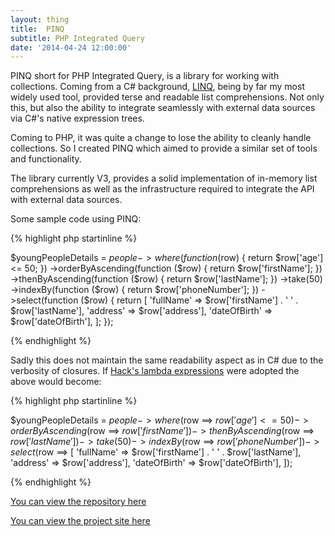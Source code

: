 ```yaml
---
layout: thing
title:  PINQ
subtitle: PHP Integrated Query
date: '2014-04-24 12:00:00'
---
```


PINQ short for PHP Integrated Query, is a library for working with collections.
Coming from a C# background, [LINQ][0], being by far my most widely used tool,
provided terse and readable list comprehensions. Not only this, but also
the ability to integrate seamlessly with external data sources via C#'s
native expression trees.

Coming to PHP, it was quite a change to lose the ability to cleanly handle collections.
So I created PINQ which aimed to provide a similar set of tools and functionality.

The library currently V3, provides a solid implementation of in-memory list comprehensions
as well as the infrastructure required to integrate the API with external data sources.

Some sample code using PINQ:

{% highlight php startinline %}

$youngPeopleDetails = $people
        ->where(function ($row) { return $row['age'] <= 50; })
        ->orderByAscending(function ($row) { return $row['firstName']; })
        ->thenByAscending(function ($row) { return $row['lastName']; })
        ->take(50)
        ->indexBy(function ($row) { return $row['phoneNumber']; })
        ->select(function ($row) {
            return [
                'fullName'     => $row['firstName'] . ' ' . $row['lastName'],
                'address'       => $row['address'],
                'dateOfBirth' => $row['dateOfBirth'],
            ];
        });

{% endhighlight %}

Sadly this does not maintain the same readability aspect as in C# due to the
verbosity of closures. If [Hack's lambda expressions][1] were adopted the above would become:

{% highlight php startinline %}

$youngPeopleDetails = $people
        ->where($row ==> $row['age'] <= 50)
        ->orderByAscending($row ==> $row['firstName'])
        ->thenByAscending($row ==> $row['lastName'])
        ->take(50)
        ->indexBy($row ==> $row['phoneNumber'])
        ->select($row ==> [
            'fullName'     => $row['firstName'] . ' ' . $row['lastName'],
            'address'       => $row['address'],
            'dateOfBirth' => $row['dateOfBirth'],
        ]);

{% endhighlight %}

[You can view the repository here](https://github.com/TimeToogo/Pinq)

[You can view the project site here](https://timetoogo.github.io/Pinq)

[0]: http://msdn.microsoft.com/en-us/library/bb397926.aspx
[1]: http://docs.hhvm.com/manual/en/hack.lambda.php